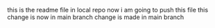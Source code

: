 this is the readme file in local repo
now i am going to push this file 
this change is now in main branch
change is made in main branch